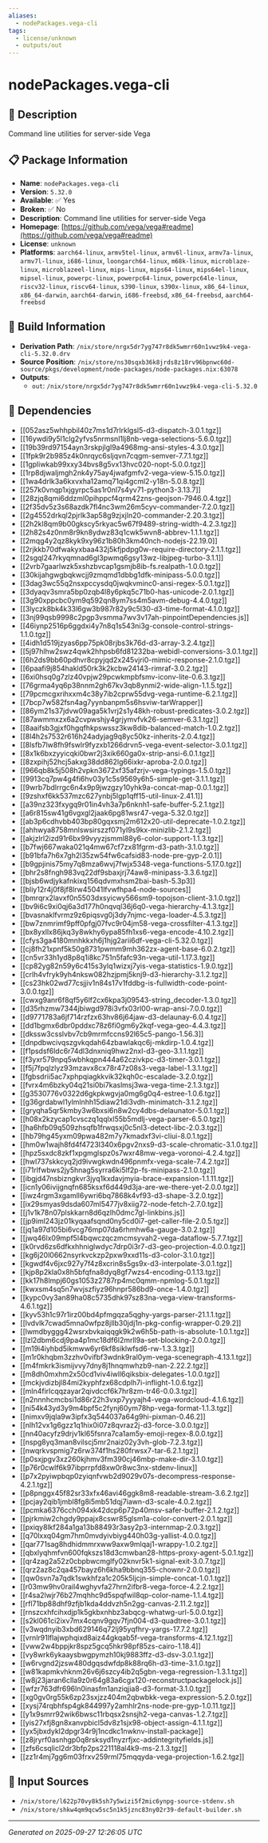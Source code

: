 ```yaml
---
aliases:
  - nodePackages.vega-cli
tags:
  - license/unknown
  - outputs/out
---
```


# nodePackages.vega-cli

## 📝 Description

Command line utilities for server-side Vega

## 📋 Package Information

- **Name**: `nodePackages.vega-cli`
- **Version**: `5.32.0`
- **Available**: ✅ Yes
- **Broken**: ✅ No
- **Description**: Command line utilities for server-side Vega
- **Homepage**: [https://github.com/vega/vega#readme](https://github.com/vega/vega#readme)
- **License**: `unknown`
- **Platforms**: `aarch64-linux`, `armv5tel-linux`, `armv6l-linux`, `armv7a-linux`, `armv7l-linux`, `i686-linux`, `loongarch64-linux`, `m68k-linux`, `microblaze-linux`, `microblazeel-linux`, `mips-linux`, `mips64-linux`, `mips64el-linux`, `mipsel-linux`, `powerpc-linux`, `powerpc64-linux`, `powerpc64le-linux`, `riscv32-linux`, `riscv64-linux`, `s390-linux`, `s390x-linux`, `x86_64-linux`, `x86_64-darwin`, `aarch64-darwin`, `i686-freebsd`, `x86_64-freebsd`, `aarch64-freebsd`

## 🔧 Build Information

- **Derivation Path**: `/nix/store/nrgx5dr7yg747r8dk5wmrr60n1vwz9k4-vega-cli-5.32.0.drv`
- **Source Position**: `/nix/store/ns30sqxb36k8jrds8z18rv96bpnwc60d-source/pkgs/development/node-packages/node-packages.nix:63078`
- **Outputs**:
  - `out`:  `/nix/store/nrgx5dr7yg747r8dk5wmrr60n1vwz9k4-vega-cli-5.32.0`

## 🔗 Dependencies

- [[052asz5whhpbil40z7ms1d7rlrklgsl5-d3-dispatch-3.0.1.tgz]]
- [[16ywdi9y5l1clg2yfvs5nrmsnl1lj8nb-vega-selections-5.6.0.tgz]]
- [[19b39rd97154ayn3rskpjlgl9a4968mg-ansi-styles-4.3.0.tgz]]
- [[1fpk9r2b985z4k0nrqyc6sljqvn7cqgm-semver-7.7.1.tgz]]
- [[1gpliwkab99xxy34bvs8g5vx13hvc020-nopt-5.0.0.tgz]]
- [[1rp8djwaljmgh2nk4y75ay4jwafgmfv2-vega-view-5.15.0.tgz]]
- [[1wa4drlk3a6kxvxha12amq71qi4gcml2-y18n-5.0.8.tgz]]
- [[257k0vnqp1xjgyrpc5as1r0nl7s4yv71-python3-3.13.7]]
- [[28zjq8qmi6ddzml0pihppcf4qrm42zns-geojson-7946.0.4.tgz]]
- [[2f35dv5z3s68azdk7fl4nc3wm26m5cyv-commander-7.2.0.tgz]]
- [[2g4552drkql2pjrlk3ap58g9zjxjln20-commander-2.20.3.tgz]]
- [[2h2kl8qm9b00gkscy5rkyac5w67f9489-string-width-4.2.3.tgz]]
- [[2h82s4z0nm8r9kn8ydwz83q1cwk5wvn8-abbrev-1.1.1.tgz]]
- [[2mqg4y2qz8kyk9xy96z1b80h3km40nch-nodejs-22.19.0]]
- [[2rjkkb70dfwakyxbaa432j5kfjpdpg0w-require-directory-2.1.1.tgz]]
- [[2sgql247rkyqmnad6gl3pwmq6gsy13wz-libjpeg-turbo-3.1.1]]
- [[2vrb7gaarlwzk5xshzbvcap1gsmjb8ib-fs.realpath-1.0.0.tgz]]
- [[30kijahgwgbqkwcjj9zmqmd1dbbg1dfk-minipass-5.0.0.tgz]]
- [[3dag3wc55q2nsxpccysdq0jwqkvminc0-ansi-regex-5.0.1.tgz]]
- [[3dyaqv3smra5bp0zqb4l8y6pkq5c71b0-has-unicode-2.0.1.tgz]]
- [[3g90xppcbc0ym9q592qn8ym7ss4m5avm-debug-4.4.0.tgz]]
- [[3lyczk8bk4k33l6gw3b987r82y9c5l30-d3-time-format-4.1.0.tgz]]
- [[3nj99qsb9998c2pgp3vsmma7wv3v17ah-pinpointDependencies.js]]
- [[46iynp2516p6ggdxi4y7n8q1s543ni3g-console-control-strings-1.1.0.tgz]]
- [[4idh1d519jzyas6pp75pk08rjbs3k76d-d3-array-3.2.4.tgz]]
- [[5j97hlhw2swz4qwk2hhpsb6fd81232ba-webidl-conversions-3.0.1.tgz]]
- [[6h2ds9bb60pdhvr8cpyjqd2x245vjri0-mimic-response-2.1.0.tgz]]
- [[6paafi9j854hakld50rk3k2kcbw24143-rimraf-3.0.2.tgz]]
- [[6xi0hsq0g7zlz40vpjw29pcwkmpbfsmv-iconv-lite-0.6.3.tgz]]
- [[76grma4yq6p38nnm2gh67kv3qb8ynmi2-wide-align-1.1.5.tgz]]
- [[79pcmcgxrihxxm4c38y7ib2cprw55dvg-vega-runtime-6.2.1.tgz]]
- [[7bcp7w582fsn4ag7yynbanpm5s6hsviw-tarWrapper]]
- [[86ym21s37jdvw09aga5k1vrj2s1y48kh-robust-predicates-3.0.2.tgz]]
- [[87awmmxzx6a2cvpwshjy4grjymvfvk26-semver-6.3.1.tgz]]
- [[8aaifsb3gjxf0hgqfhkpswssz3kw8dib-balanced-match-1.0.2.tgz]]
- [[8l4h2s7532r616h24adyjag9q8yc50kz-inherits-2.0.4.tgz]]
- [[8lsfb7lw8fh9fswlr9fyzxb1266drvn5-vega-event-selector-3.0.1.tgz]]
- [[8x1k6bxzyyicqki0bwr2j3xik660ga0x-strip-ansi-6.0.1.tgz]]
- [[8zxpihj52hcj5akxg38dd862lg66ixkr-aproba-2.0.0.tgz]]
- [[966qb8k5j508h2vpkn3672xf35afzrjv-vega-typings-1.5.0.tgz]]
- [[9913cq7pw4g4fi6hv03y1c5s9569y6h5-simple-get-3.1.1.tgz]]
- [[9wrb7bdlrrgc6n4x9p9jwzgzy10yhk9a-concat-map-0.0.1.tgz]]
- [[9zshxf6kk537mzc627ynbj5lgp1qff15-util-linux-2.41.1]]
- [[a39nz323fxygq9r01in4vh3a7p6nknh1-safe-buffer-5.2.1.tgz]]
- [[a6r815sw41g6vgxgl2jaak6pg81wsr47-vega-5.32.0.tgz]]
- [[ab3p6cdhvbb403bp80gqxsmj2m612x20-util-deprecate-1.0.2.tgz]]
- [[ahhwya8758mnlswsirszzf071yl9s9kx-minizlib-2.1.2.tgz]]
- [[akjzlrl2izd91r6bx99vyyzjsmml88y6-color-support-1.1.3.tgz]]
- [[b7fwj667waka021q4mw67cf7zx81fgrm-d3-path-3.1.0.tgz]]
- [[b91bfa7h6x7gh2l35zw54fw6cafsid83-node-pre-gyp-2.0.1]]
- [[b9gpjinis75my7q8mza6wvj7fwjx5348-vega-functions-5.17.0.tgz]]
- [[bhr2s8fngh983vq22df9sbaxjrj74aw8-minipass-3.3.6.tgz]]
- [[bjsb6wdjykafnkixq156qdvmxhsm2bai-bash-5.3p3]]
- [[bliy12r4j0f8jf8lrw45041lfvwfhpa4-node-sources]]
- [[bmrqrx2lavxf0n5503dxsyicwy566sm9-topojson-client-3.1.0.tgz]]
- [[bv9i6c9xi0qj6a3d177h0nqvql36j6q0-vega-hierarchy-4.1.3.tgz]]
- [[bvasnaklfvrmz9z6piqsvg0j3dy7njmc-vega-loader-4.5.3.tgz]]
- [[bw7znmrimf9pff0pfgj07fvc9r04jm58-vega-crossfilter-4.1.3.tgz]]
- [[bx8yxllx86jkq3y8wkhy6ypa85fh1xs6-vega-encode-4.10.2.tgz]]
- [[cfys3ga4180mnhkkxh6j1hjg2arii6df-vega-cli-5.32.0.tgz]]
- [[cj8fh21xpnf5k50g8731pwmm9mh362zx-agent-base-6.0.2.tgz]]
- [[cn5vr33h1yd8p8q1i8kc751n5fafc93n-vega-util-1.17.3.tgz]]
- [[cp82yg82n59y6c415s3ylq1wizxj7yis-vega-statistics-1.9.0.tgz]]
- [[crlh4vfryk9yh4nksw082hzjpmj5knj9-d3-hierarchy-3.1.2.tgz]]
- [[cs23hk02wd77csjjiv1n84s17v1fddbg-is-fullwidth-code-point-3.0.0.tgz]]
- [[cwxg9anr6f8qf5y6lf2cx6kpa3j09543-string_decoder-1.3.0.tgz]]
- [[d35rhzmw7344jbiwgd978i3vfx03rl00-wrap-ansi-7.0.0.tgz]]
- [[d9771783a6jf714rzfzx63hv86j64jaw-d3-delaunay-6.0.4.tgz]]
- [[dd1bgmx6dbr0pddxc78z6fi0gm6y2kqf-vega-geo-4.4.3.tgz]]
- [[dkssw3csslvbv7cb9mrmfccns92l65c5-pango-1.56.3]]
- [[dnpdbwcivqszgvkqdah64zbawlakqc6j-mkdirp-1.0.4.tgz]]
- [[f1psdsf6ldc6r74dl3dnxniq9hwz2nxl-d3-geo-3.1.1.tgz]]
- [[f3yxr579npq5wbhkqpn444a62czivkpc-d3-timer-3.0.1.tgz]]
- [[f5j7fpqlzlyz93mzavx8cx78r47z08s3-vega-label-1.3.1.tgz]]
- [[fgbsdrii5ac7xphpqiagkkvik32kqh0c-escalade-3.2.0.tgz]]
- [[fvrx4m6bzky04q21si0bi7kaslmsj3wa-vega-time-2.1.3.tgz]]
- [[g3530776v0322d6gkpkwgvja0mg6g0q4-estree-1.0.6.tgz]]
- [[g36grdabwl1ylmlnhh15diaw21di3vdh-minimatch-3.1.2.tgz]]
- [[gryqha5qr5kmby3w6bxsi6n8w2cy4dbs-delaunator-5.0.1.tgz]]
- [[h08x2kzycap1cvsczq1qqlxl55b5mdlj-vega-parser-6.5.0.tgz]]
- [[ha6hfb09q509zhsqfb1frwqsxj0c5nl3-detect-libc-2.0.3.tgz]]
- [[hb79hg45yxm09pwa482m7y7kmadxf3vi-cliui-8.0.1.tgz]]
- [[hm0w1wajh8fd4f4723l340x6pgv2nxs9-d3-scale-chromatic-3.1.0.tgz]]
- [[hpz5sxdc8zkf1xpgmglspz0s7wxr48mw-vega-voronoi-4.2.4.tgz]]
- [[hwl737skkcyq2jd9ivwgkwdn496pnmfx-vega-scale-7.4.2.tgz]]
- [[i71rlfwbws2jy5hnag5syrra6ki5lf2p-fs-minipass-2.1.0.tgz]]
- [[ibgjd47nsbizngkvr3jyq1kxdavjmyia-brace-expansion-1.1.11.tgz]]
- [[icn1y06ivijgnqfn685ksxf6d449d3ja-are-we-there-yet-2.0.0.tgz]]
- [[iwz4rgm3xgamll6ywri6bq7868k4vf93-d3-shape-3.2.0.tgz]]
- [[ix29smyas9dsda607ml5477jv8xiig72-node-fetch-2.7.0.tgz]]
- [[j1v1k78n07plskkarn8d6qzlh0dmc7gl-linkbins.js]]
- [[jp9iml243jz01kyqaafsqnd0ny5cd0i7-get-caller-file-2.0.5.tgz]]
- [[jq1a97d105bi6vcg76mp07da6rhmhw6a-gauge-3.0.2.tgz]]
- [[jwq46lx09mpf5l4bqwczqczmcmsyvah2-vega-dataflow-5.7.7.tgz]]
- [[k0rvd6zs6dfkxhhniglwdyc7drp0i3r7-d3-geo-projection-4.0.0.tgz]]
- [[kg6j20l0662nsyrkvckzp2pxw9xxd11s-d3-color-3.1.0.tgz]]
- [[kgwdf4v6jxc927y7f4z8xcrin8s5gs9x-d3-interpolate-3.0.1.tgz]]
- [[kjp8p2kla0x8h5bfqfna8dyq8gf7wzs4-encoding-0.1.13.tgz]]
- [[kk17h8lmpj60gs1053z2787rp4mc0qmm-npmlog-5.0.1.tgz]]
- [[kwxsm4sq5n7wvjszfiyz96hnpr586bd9-once-1.4.0.tgz]]
- [[kypc0vy3an89ha08c5735dhk97sz83na-vega-view-transforms-4.6.1.tgz]]
- [[kyv53h1c97r1irz00bd4pfmgqza5qghy-yargs-parser-21.1.1.tgz]]
- [[lvdvlk7cwad5mna0wfpz8jllb30jdj1n-pkg-config-wrapper-0.29.2]]
- [[lwmdbyggg42wsrxbvkaiqqgk9k2w6h5b-path-is-absolute-1.0.1.tgz]]
- [[lzl2dbm6cdj9pa4p1mc18df6l2mrll9a-set-blocking-2.0.0.tgz]]
- [[m19i4iyhbd5ikmww6yr6kf8siklwfsd6-rw-1.3.3.tgz]]
- [[m1r0khqbm3zzhv0vifbf3wdnk9ral0ym-vega-scenegraph-4.13.1.tgz]]
- [[m4fmkrk3ismijvvy7dny8j1hnqmwhzb9-nan-2.22.2.tgz]]
- [[m8dh0mxhm2x50cd1viv4iwll6qiksbix-delegates-1.0.0.tgz]]
- [[mckjvdizbjl84mi2kyphfzx68cdplh7i-inflight-1.0.6.tgz]]
- [[mln4firlcqqzayar2qivdccf6k7hr8zm-tr46-0.0.3.tgz]]
- [[n2nnnhcmcbsi1d86r22h3vxp7yyyajh4-vega-wordcloud-4.1.6.tgz]]
- [[ni54k43yd3y9m4bpf5c2fynj60ym78hp-vega-format-1.1.3.tgz]]
- [[nimxv9jqla9w3ipfx3q544037a64g9hi-pixman-0.46.2]]
- [[nlh12vx1g6gzz1q1hix0i07z8qvraz2j-d3-force-3.0.0.tgz]]
- [[nn40acyfz9drjv1kl65fsnra7ca1am5y-emoji-regex-8.0.0.tgz]]
- [[nspg8yq3man8vilscj5mr2naiz02y3vh-glob-7.2.3.tgz]]
- [[nwqrkvspmig7z6rw374f1hs280frwsx7-tar-6.2.1.tgz]]
- [[p0sxjpgv3xz260kjhmv3fm390cj46mbp-make-dir-3.1.0.tgz]]
- [[p76r0cwlf6k97ibprrpfd8xw0r8wc3nx-stdenv-linux]]
- [[p7x2pyiwpbqp0zyiqnfvwb2d9029v07s-decompress-response-4.2.1.tgz]]
- [[p8pnggx45f82sr33xfx46avi46ggk8m8-readable-stream-3.6.2.tgz]]
- [[pcjay2qib1jmbl8fg8i5mb51dqj7iawn-d3-scale-4.0.2.tgz]]
- [[pcmka6376cch094xk42dcp6p72p40msv-safer-buffer-2.1.2.tgz]]
- [[pjrkmiw2chgdy9ppajx8cswr85glsm1a-color-convert-2.0.1.tgz]]
- [[pxiqy8lkf284a1ga13b88493r3asy2p3-internmap-2.0.3.tgz]]
- [[q70lxxq04gm7hm0mvdyivbiyg440h03g-yallist-4.0.0.tgz]]
- [[qar771sag8hdhidmmrxww9axw9mlqaj1-wrappy-1.0.2.tgz]]
- [[qbxlyqhmfvn600fqkszs18d3cmwban28-https-proxy-agent-5.0.1.tgz]]
- [[qr4zag2a52z0cbpbwcmglfy02knvr5k1-signal-exit-3.0.7.tgz]]
- [[qrz2az8c2qa457bayz6h6kha9bbnq355-chownr-2.0.0.tgz]]
- [[qw0svn7a7qdk1swkhfza1c205k5ljcjn-simple-concat-1.0.1.tgz]]
- [[r03mw9hv0rail4wghyvfa27hrn2ifbr8-vega-force-4.2.2.tgz]]
- [[r4sa2lwjr76b27mqhhc9d5spqfwil8qp-color-name-1.1.4.tgz]]
- [[rfl71bp88dhf9zfjb1kda4ddvzh5n2gg-canvas-2.11.2.tgz]]
- [[rnszcxhfcihxdjp1k5gkbxnhbz3abqcg-whatwg-url-5.0.0.tgz]]
- [[s2kl061ci2ixv7mx4cqnv9gqv7fjn004-d3-quadtree-3.0.1.tgz]]
- [[v3wqdnyib3xbd629146q72lj95yqfhry-yargs-17.7.2.tgz]]
- [[vrnlr91lflajwphqixd8aiz44gkqab5f-vega-transforms-4.12.1.tgz]]
- [[vww2w4bppjkr8spz5gcq5hkr98pf85zs-cairo-1.18.4]]
- [[vy8wrk6ykaaysbwgpymzh10kj9883ffz-d3-dsv-3.0.1.tgz]]
- [[w6rvgnd2jzsw480dgqsdwfdp8k88rq6h-d3-time-3.1.0.tgz]]
- [[w81kapmkvhknm26v6j6szcy4ib2q5gbn-vega-regression-1.3.1.tgz]]
- [[w8j23jaran6clla9z0r64g83a6cgx120-reconstructpackagelock.js]]
- [[wfzr763dfr696ln0inasfm1anziqjia8-d3-format-3.1.0.tgz]]
- [[xg0gv0rg55k6zp23sxjzz404m2qbwbkk-vega-expression-5.2.0.tgz]]
- [[xysj74rqbhfsp4gk844997y2amhlr2ns-node-pre-gyp-1.0.11.tgz]]
- [[y1x9smrr92wik6bwsc11rbqsx2snsjh2-vega-canvas-1.2.7.tgz]]
- [[yis27xfj8gn8xanvpbicl5dv8z1sjx98-object-assign-4.1.1.tgz]]
- [[yx5jbxdykl2dpgr34r9j1ncdkc1nwknv-install-package]]
- [[z8jryrf0asnhgp0q8rsksyd1nyzrfjxc-addintegrityfields.js]]
- [[zfs6csqlicl2dr3bfp2ps221118al4k9-ms-2.1.3.tgz]]
- [[zz1r4mj7gg6m03frxv259rml75mqqyda-vega-projection-1.6.2.tgz]]

## 📁 Input Sources

- `/nix/store/l622p70vy8k5sh7y5wizi5f2mic6ynpg-source-stdenv.sh`
- `/nix/store/shkw4qm9qcw5sc5n1k5jznc83ny02r39-default-builder.sh`

---
*Generated on 2025-09-27 12:26:05 UTC*
